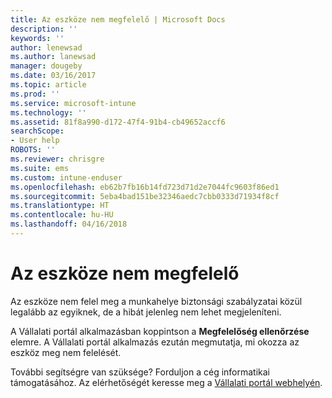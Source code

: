 ```yaml
---
title: Az eszköze nem megfelelő | Microsoft Docs
description: ''
keywords: ''
author: lenewsad
ms.author: lanewsad
manager: dougeby
ms.date: 03/16/2017
ms.topic: article
ms.prod: ''
ms.service: microsoft-intune
ms.technology: ''
ms.assetid: 81f8a990-d172-47f4-91b4-cb49652accf6
searchScope:
- User help
ROBOTS: ''
ms.reviewer: chrisgre
ms.suite: ems
ms.custom: intune-enduser
ms.openlocfilehash: eb62b7fb16b14fd723d71d2e7044fc9603f86ed1
ms.sourcegitcommit: 5eba4bad151be32346aedc7cbb0333d71934f8cf
ms.translationtype: HT
ms.contentlocale: hu-HU
ms.lasthandoff: 04/16/2018
---
```

# <a name="your-device-is-noncompliant"></a>Az eszköze nem megfelelő

Az eszköze nem felel meg a munkahelye biztonsági szabályzatai közül legalább az egyiknek, de a hibát jelenleg nem lehet megjeleníteni.  

A Vállalati portál alkalmazásban koppintson a **Megfelelőség ellenőrzése** elemre. A Vállalati portál alkalmazás ezután megmutatja, mi okozza az eszköz meg nem felelését.

További segítségre van szüksége? Forduljon a cég informatikai támogatásához. Az elérhetőségét keresse meg a [Vállalati portál webhelyén](https://portal.manage.microsoft.com#HelpDeskDialog).
